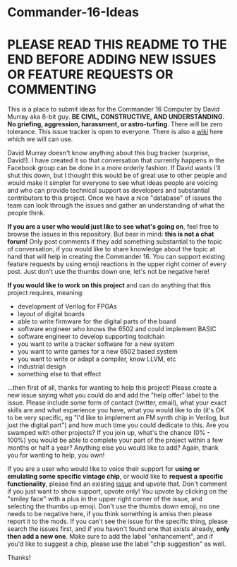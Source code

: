 # Commander-16-Ideas

# PLEASE READ THIS README TO THE END BEFORE ADDING NEW ISSUES OR FEATURE REQUESTS OR COMMENTING

This is a place to submit ideas for the Commander 16 Computer by David Murray
aka 8-bit guy. **BE CIVIL, CONSTRUCTIVE, AND UNDERSTANDING. No griefing,
aggression, harassment, or astro-turfing**. There will be zero tolerance. This
issue tracker is open to everyone. There is also a [wiki] here which we will
can use.

David Murray doesn't know anything about this bug tracker (surprise, David!). I
have created it so that conversation that currently happens in the Facebook
group can be done in a more orderly fashion. If David wants I'll shut this
down, but I thought this would be of great use to other people and would make
it simpler for everyone to see what ideas people are voicing and who can
provide technical support as developers and substantial contributors to this
project. Once we have a nice "database" of issues the team can look through the
issues and gather an understanding of what the people think.

**If you are a user who would just like to see what's going on**, feel free to
browse the issues in this repository. But bear in mind: **this is not a chat
forum!** Only post comments if they add something substantial to the topic of
conversation, if you would like to share knowledge about the topic at hand that
will help in creating the Commander 16. You can support existing feature
requests by using emoji reactions in the upper right corner of every post. Just
don't use the thumbs down one, let's not be negative here!

**If you would like to work on this project** and can do anything that this
project requires, meaning:
- development of Verilog for FPGAs
- layout of digital boards
- able to write firmware for the digital parts of the board
- software engineer who knows the 6502 and could implement BASIC
- software engineer to develop supporting toolchain
- you want to write a tracker software for a new system
- you want to write games for a new 6502 based system
- you want to write or adapt a compiler, know LLVM, etc
- industrial design
- something else to that effect

...then first of all, thanks for wanting to help this project! Please create a
new issue saying what you could do and add  the "help offer" label to the
issue. Please include some form of contact (twitter, email), what your exact
skills are and what experience you have, what you would like to do (it's OK to
be very specific, eg "I'd like to implement an FM synth chip in Verilog, but
just the digital part") and how much time you could dedicate to this. Are you
swamped with other projects? If you join up, what's the chance (0% - 100%) you
would be able to complete your part of the project within a few months or half
a year? Anything else you would like to add? Again, thank you for wanting to
help, you own!

If you are a user who would like to voice their support for **using or emulating
some specific vintage chip**, or would like to **request a specific
functionality**, please find an existing [issue][issues] and upvote that. Don't
comment if you just want to show support, upvote only! You upvote by clicking
on the "smiley face" with a plus in the upper right corner of the issue, and
selecting the thumbs up emoji. Don't use the thumbs down emoji, no one needs to
be negative here, if you think something is amiss then please report it to the
mods. If you can't see the issue for the specific thing, please search the
issues first, and if you haven't found one that exists already, **only then add
a new one**. Make sure to add the label "enhancement", and if you'd like to
suggest a chip, please use the label "chip suggestion" as well.

Thanks!

[issues]: https://github.com/cheater/Commander-16-Ideas/issues
[wiki]: https://github.com/cheater/Commander-16-Ideas/wiki
